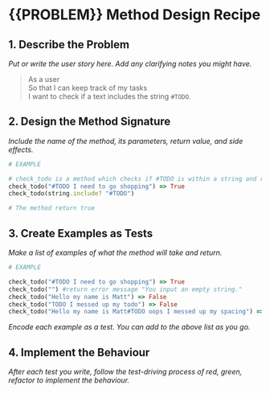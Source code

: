 # {{PROBLEM}} Method Design Recipe

## 1. Describe the Problem

_Put or write the user story here. Add any clarifying notes you might have._
> As a user  
> So that I can keep track of my tasks  
> I want to check if a text includes the string `#TODO`.

## 2. Design the Method Signature

_Include the name of the method, its parameters, return value, and side effects._

```ruby
# EXAMPLE

# check_todo is a method which checks if #TODO is within a string and returns a boolean
check_todo("#TODO I need to go shopping") => True
check_todo(string.include? "#TODO")

# The method return true
```

## 3. Create Examples as Tests

_Make a list of examples of what the method will take and return._

```ruby
# EXAMPLE

check_todo("#TODO I need to go shopping") => True
check_todo("") #return error message "You input an empty string."
check_todo("Hello my name is Matt") => False
check_todo("TODO I messed up my todo") => False
check_todo("Hello my name is Matt#TODO oops I messed up my spacing") => True

```

_Encode each example as a test. You can add to the above list as you go._

## 4. Implement the Behaviour

_After each test you write, follow the test-driving process of red, green, refactor to implement the behaviour._
